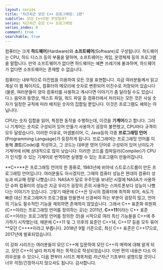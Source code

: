```yaml
---
layout: series
title: "차근차근 모던 C++ 프로그래밍: 1편"
subtitle: 모던 C++이란 무엇일까?
series: 차근차근 모던 C++ 프로그래밍
series_index: 0
comment: true
searchable: true
---
```


컴퓨터는 크게 **하드웨어**(Hardware)와 **소프트웨어**(Software)로 구성됩니다. 하드웨어는 CPU, 하드 디스크 등의 부품을 말하며, 소프트웨어는 게임, 운영체제 등의 프로그램을 말합니다. 만약 소프트웨어가 없다면 하드웨어는 예쁜 쓰레기에 불과하며, 하드웨어가 없다면 소프트웨어는 존재할 수 없습니다.

컴퓨터는 내부적으로 이진법을 이용하여 모든 것을 표현합니다. 지금 여러분들께서 읽고 계실 이 웹 페이지도, 컴퓨터의 메모리에 숫자로 변환되어 이진수로 저장되어 있습니다(물론, 여러분들이 양자 컴퓨터를 사용하고 계시다면 이야기가 좀 달라질 수도 있습니다.). 음악과 동영상, 텍스트 파일, 워드 파일 등 컴퓨터에서 처리되는 모든 것은 사실 숫자가 일정한 규칙에 따라 배치된 숫자의 집합일 뿐입니다. 이것은 프로그램도 예외는 아닙니다.

CPU는 숫자 집합을 읽어, 특정한 동작을 수행하는데, 이것을 **기계어**라고 합니다. 그러나 기계어는 숫자로 구성되어 있어 만들기 사용하기 굉장히 불편했고, CPU마다 규격이 모두 달랐습니다. 이러한 이유로, 어셈블리어, C, Java등의 각종 **프로그래밍 언어**(Programming Language)가 등장하게 됩니다. 프로그래머는 프로그래밍 언어를 이용해 **코드**(Code)를 작성하고, 그 코드는 대부분 영어 단어로 구성되어 있어 난이도가 기계어에 비해 상대적으로 많이 낮습니다. 이러한 코드를 컴파일러(Compiler)가 CPU가 인식할 수 있는 기계어로 번역하면 실행할 수 있는 프로그램이 만들어집니다.

**C++**은 프로그래밍 언어의 한 종류로, 1983년에 비아네 스트로스트룹이 만든 프로그래밍 언어입니다. 여러분들도 아시겠지만, 그때의 컴퓨터 성능은 현대의 컴퓨터 성능과 비교해 정말 나빴습니다. NASA가 달로 우주인을 보내던 시절에 NASA가 사용하던 슈퍼 컴퓨터의 성능은 지금 우리가 굉장히 흔히 사용하는 스마트폰보다 성능이 나빴다는 이야기가 있습니다. 그렇기 때문에 C++은 당시의 컴퓨터에 최적화 되어, 속도가 빠른 대신 프로그래머가 프로그램을 만들면서 신경써야 하는 부분이 굉장히 많고, 언어의 기능도 필수적인 기능을 제외하면 존재하지 않았습니다. 그래서 C++ 표준화 위원회(C++이라는 프로그래밍 언어를 정의하는 곳)는 2011년, **C++11**이라는 C++ 표준(C++이라는 프로그래밍 언어를 정의한 것)을 시작으로 여러 최신 기능들을 C++에 추가하기 시작했는데, 때문에 C++11 및 그 이후의 표준인 C++14, C++17 등을 모두 묶어 **모던 C++**이라고 부릅니다. 2018년 9월 기준으로, 최신 C++ 표준은 C++17으로, 2017년에 발표되었습니다.

이 강좌 시리즈는 여러분들이 모던 C++에 입문하여 모던 C++의 매력에 대해 알게 되고, 모던 C++이 널리 퍼지게 하는 목적으로 작성되었습니다. 이번 편의 내용은 다소 어려우셨을 수 있으나, 다음 편부터 시리즈 제목처럼 *차근차근* 기초부터 설명드릴 것이니 너무 걱정/긴장하시지 않으셔도 됩니다. 감사합니다.